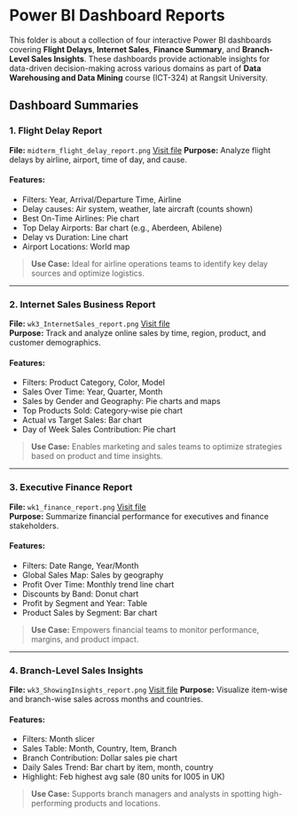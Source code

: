 # Power BI Dashboard Reports

This folder is about a collection of four interactive Power BI dashboards covering **Flight Delays**, **Internet Sales**, **Finance Summary**, and **Branch-Level Sales Insights**. These dashboards provide actionable insights for data-driven decision-making across various domains as part of **Data Warehousing and Data Mining** course (ICT-324) at Rangsit University.

## Dashboard Summaries

### 1. Flight Delay Report
**File:** `midterm_flight_delay_report.png` [Visit file](./midterm_flight_delay_report.png) 
**Purpose:** Analyze flight delays by airline, airport, time of day, and cause.

#### Features:
- Filters: Year, Arrival/Departure Time, Airline
- Delay causes: Air system, weather, late aircraft (counts shown)
- Best On-Time Airlines: Pie chart
- Top Delay Airports: Bar chart (e.g., Aberdeen, Abilene)
- Delay vs Duration: Line chart
- Airport Locations: World map

> **Use Case:** Ideal for airline operations teams to identify key delay sources and optimize logistics.

---

### 2. Internet Sales Business Report
**File:** `wk3_InternetSales_report.png` [Visit file](./wk3_InternetSales_report.png)   
**Purpose:** Track and analyze online sales by time, region, product, and customer demographics.

#### Features:
- Filters: Product Category, Color, Model
- Sales Over Time: Year, Quarter, Month
- Sales by Gender and Geography: Pie charts and maps
- Top Products Sold: Category-wise pie chart
- Actual vs Target Sales: Bar chart
- Day of Week Sales Contribution: Pie chart

> **Use Case:** Enables marketing and sales teams to optimize strategies based on product and time insights.

---

### 3. Executive Finance Report
**File:** `wk1_finance_report.png` [Visit file](./wk1_finance_report.png)  
**Purpose:** Summarize financial performance for executives and finance stakeholders.

#### Features:
- Filters: Date Range, Year/Month
- Global Sales Map: Sales by geography
- Profit Over Time: Monthly trend line chart
- Discounts by Band: Donut chart
- Profit by Segment and Year: Table
- Product Sales by Segment: Bar chart

> **Use Case:** Empowers financial teams to monitor performance, margins, and product impact.

---

### 4. Branch-Level Sales Insights
**File:** `wk3_ShowingInsights_report.png` [Visit file](./wk3_ShowingInsights_report.png) 
**Purpose:** Visualize item-wise and branch-wise sales across months and countries.

#### Features:
- Filters: Month slicer
- Sales Table: Month, Country, Item, Branch
- Branch Contribution: Dollar sales pie chart
- Daily Sales Trend: Bar chart by item, month, country
- Highlight: Feb highest avg sale (80 units for I005 in UK)

> **Use Case:** Supports branch managers and analysts in spotting high-performing products and locations.
